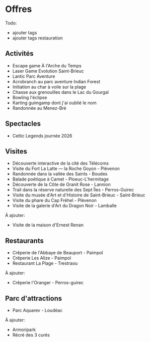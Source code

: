 # Offres

Todo:

- ajouter tags
- ajouter tags restauration

## Activités

- Escape game À l'Arche du Temps
- Laser Game Evolution Saint-Brieuc
- Lantic Parc Aventure
- Acrobranch au parc aventure Indian Forest
- Initiation au char à voile sur la plage
- Chasse aux grenouilles dans le Lac du Gourgal
- Bowling l'éclipse
- Karting guimgamp dont j'ai oublié le nom
- Randonnée au Menez-Bré
  
## Spectacles

- Celtic Legends journée 2026

## Visites

- Découverte interactive de la cité des Télécoms
- Visite du Fort La Latte &mdash; la Roche Goyon - Plévenon
- Randonnée dans la vallée des Saints - Boudes
- Balade poétique à Camet - Ploeuc-L'hermitage
- Découverte de la Côte de Granit Rose - Lannion
- Trail dans la réserve naturelle des Sept Îles - Perros-Guirec
- Visite du musée d'Art et d'Histoire de Saint-Brieuc - Saint-Brieuc
- Visite du phare du Cap Fréhel - Plévenon
- Visite de la galerie d'Art du Dragon Noir - Lamballe

À ajouter:

- Visite de la maison d'Ernest Renan

## Restaurants

- Crêperie de l'Abbaye de Beauport - Paimpol
- Crêperie Les Alize - Paimpol
- Restaurant La Plage - Trestraou

À ajouter:

- Crêperie l'Oranger - Perros-guirec

## Parc d'attractions

- Parc Aquarev - Loudéac

À ajouter:

- Armoripark
- Récré des 3 curés
